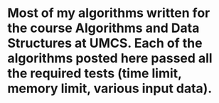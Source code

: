 # Most of my algorithms written for the course Algorithms and Data Structures at UMCS. Each of the algorithms posted here passed all the required tests (time limit, memory limit, various input data). 
